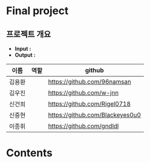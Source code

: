 # Final project

## 프로젝트 개요

- **Input :**
- **Output :**

|  이름  | 역할 | github                          |
| :----: | ---- | ------------------------------- |
| 김용환 |      | https://github.com/96namsan     |
| 김우진 |      | https://github.com/w-jnn        |
| 신건희 |      | https://github.com/Rigel0718    |
| 신중현 |      | https://github.com/Blackeyes0u0 |
| 이종휘 |      | https://github.com/gndldl       |

# Contents
